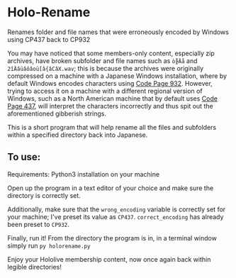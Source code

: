 # Holo-Rename
Renames folder and file names that were erroneously encoded by Windows using CP437 back to CP932

You may have noticed that some members-only content, especially zip archives, have broken subfolder and file names such as `ò╟Äå` and `2îÄâüâôâoü[â{âCâX.wav`; this is because the archives were originally compressed on a machine with a Japanese Windows installation, where by default Windows encodes characters using [Code Page 932](https://en.wikipedia.org/wiki/Code_page_932_(Microsoft_Windows)). However, trying to access it on a machine with a different regional version of Windows, such as a North American machine that by default uses [Code Page 437](https://en.wikipedia.org/wiki/Code_page_437), will interpret the characters incorrectly and thus spit out the aforementioned gibberish strings. 

This is a short program that will help rename all the files and subfolders within a specified directory back into Japanese.

## To use:

Requirements: Python3 installation on your machine

Open up the program in a text editor of your choice and make sure the directory is correctly set. 

Additionally, make sure that the `wrong_encoding` variable is correctly set for your machine; I've preset its value as `CP437`. `correct_encoding` has already been preset to `CP932`.

Finally, run it! From the directory the program is in, in a terminal window simply run `py holorename.py`

Enjoy your Hololive membership content, now once again back within legible directories!
